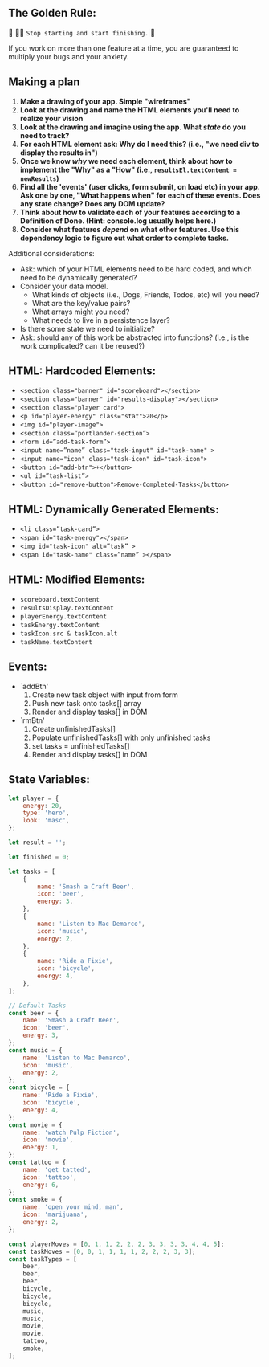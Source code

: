 ## The Golden Rule:

🦸 🦸‍♂️ `Stop starting and start finishing.` 🏁

If you work on more than one feature at a time, you are guaranteed to multiply your bugs and your anxiety.

## Making a plan

1. **Make a drawing of your app. Simple "wireframes"**
1. **Look at the drawing and name the HTML elements you'll need to realize your vision**
1. **Look at the drawing and imagine using the app. What _state_ do you need to track?**
1. **For each HTML element ask: Why do I need this? (i.e., "we need div to display the results in")**
1. **Once we know _why_ we need each element, think about how to implement the "Why" as a "How" (i.e., `resultsEl.textContent = newResults`)**
1. **Find all the 'events' (user clicks, form submit, on load etc) in your app. Ask one by one, "What happens when" for each of these events. Does any state change? Does any DOM update?**
1. **Think about how to validate each of your features according to a Definition of Done. (Hint: console.log usually helps here.)**
1. **Consider what features _depend_ on what other features. Use this dependency logic to figure out what order to complete tasks.**

Additional considerations:

-   Ask: which of your HTML elements need to be hard coded, and which need to be dynamically generated?
-   Consider your data model.
    -   What kinds of objects (i.e., Dogs, Friends, Todos, etc) will you need?
    -   What are the key/value pairs?
    -   What arrays might you need?
    -   What needs to live in a persistence layer?
-   Is there some state we need to initialize?
-   Ask: should any of this work be abstracted into functions? (i.e., is the work complicated? can it be reused?)

## HTML: Hardcoded Elements:

-   `<section class="banner" id="scoreboard"></section>`
-   `<section class="banner" id="results-display"></section>`
-   `<section class="player card">`
-   `<p id="player-energy" class="stat">20</p>`
-   `<img id="player-image">`
-   `<section class=”portlander-section”>`
-   `<form id=”add-task-form”>`
-   `<input name=”name” class="task-input" id="task-name" >`
-   `<input name="icon" class="task-icon" id="task-icon">`
-   `<button id="add-btn">+</button>`
-   `<ul id=”task-list”>`
-   `<button id="remove-button">Remove-Completed-Tasks</button>`

## HTML: Dynamically Generated Elements:

-   `<li class=”task-card”>`
-   `<span id="task-energy"></span>`
-   `<img id="task-icon" alt=”task” >`
-   `<span id="task-name" class=”name” ></span>`

## HTML: Modified Elements:

-   `scoreboard.textContent`
-   `resultsDisplay.textContent`
-   `playerEnergy.textContent`
-   `taskEnergy.textContent`
-   `taskIcon.src & taskIcon.alt`
-   `taskName.textContent`

## Events:

-   `addBtn'
    1. Create new task object with input from form
    1. Push new task onto tasks[] array
    1. Render and display tasks[] in DOM
-   `rmBtn'
    1. Create unfinishedTasks[]
    1. Populate unfinishedTasks[] with only unfinished tasks
    1. set tasks = unfinishedTasks[]
    1. Render and display tasks[] in DOM

## State Variables:

```js
let player = {
    energy: 20,
    type: 'hero',
    look: 'masc',
};

let result = '';

let finished = 0;

let tasks = [
    {
        name: 'Smash a Craft Beer',
        icon: 'beer',
        energy: 3,
    },
    {
        name: 'Listen to Mac Demarco',
        icon: 'music',
        energy: 2,
    },
    {
        name: 'Ride a Fixie',
        icon: 'bicycle',
        energy: 4,
    },
];

// Default Tasks
const beer = {
    name: 'Smash a Craft Beer',
    icon: 'beer',
    energy: 3,
};
const music = {
    name: 'Listen to Mac Demarco',
    icon: 'music',
    energy: 2,
};
const bicycle = {
    name: 'Ride a Fixie',
    icon: 'bicycle',
    energy: 4,
};
const movie = {
    name: 'watch Pulp Fiction',
    icon: 'movie',
    energy: 1,
};
const tattoo = {
    name: 'get tatted',
    icon: 'tattoo',
    energy: 6,
};
const smoke = {
    name: 'open your mind, man',
    icon: 'marijuana',
    energy: 2,
};

const playerMoves = [0, 1, 1, 2, 2, 2, 3, 3, 3, 3, 4, 4, 5];
const taskMoves = [0, 0, 1, 1, 1, 1, 2, 2, 2, 3, 3];
const taskTypes = [
    beer,
    beer,
    beer,
    bicycle,
    bicycle,
    bicycle,
    music,
    music,
    movie,
    movie,
    tattoo,
    smoke,
];
```
